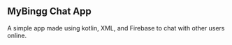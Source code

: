 ## MyBingg Chat App

A simple app made using kotlin, XML, and Firebase to chat with other users online.
